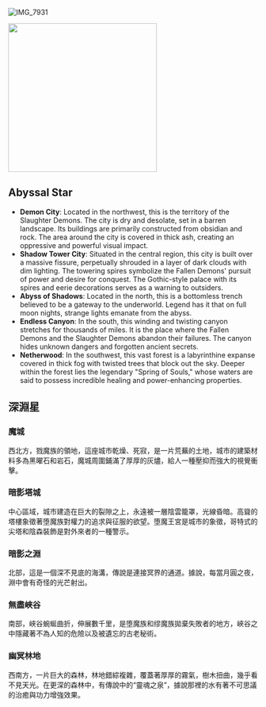 ![IMG_7931](https://github.com/BRC1024Rootverse/Rootverse/assets/170728893/0ec83d16-ac91-4fb0-a3f9-ad6761ddcee5)

<img src="https://github.com/BRC1024Rootverse/Rootverse/assets/170728893/0ec83d16-ac91-4fb0-a3f9-ad6761ddcee5" width="300" />


## Abyssal Star
- **Demon City**: Located in the northwest, this is the territory of the Slaughter Demons. The city is dry and desolate, set in a barren landscape. Its buildings are primarily constructed from obsidian and rock. The area around the city is covered in thick ash, creating an oppressive and powerful visual impact.
- **Shadow Tower City**: Situated in the central region, this city is built over a massive fissure, perpetually shrouded in a layer of dark clouds with dim lighting. The towering spires symbolize the Fallen Demons' pursuit of power and desire for conquest. The Gothic-style palace with its spires and eerie decorations serves as a warning to outsiders.
- **Abyss of Shadows**: Located in the north, this is a bottomless trench believed to be a gateway to the underworld. Legend has it that on full moon nights, strange lights emanate from the abyss.
- **Endless Canyon**: In the south, this winding and twisting canyon stretches for thousands of miles. It is the place where the Fallen Demons and the Slaughter Demons abandon their failures. The canyon hides unknown dangers and forgotten ancient secrets.
- **Netherwood**: In the southwest, this vast forest is a labyrinthine expanse covered in thick fog with twisted trees that block out the sky. Deeper within the forest lies the legendary "Spring of Souls," whose waters are said to possess incredible healing and power-enhancing properties.



## 深淵星
### 魔城
西北方，戮魔族的領地，這座城市乾燥、死寂，是一片荒蕪的土地，城市的建築材料多為黑曜石和岩石，魔城周圍鋪滿了厚厚的灰燼，給人一種壓抑而強大的視覺衝擊。

### 暗影塔城
中心區域，城市建造在巨大的裂隙之上，永遠被一層陰雲籠罩，光線昏暗。高聳的塔樓象徵著堕魔族對權力的追求與征服的欲望。堕魔王宮是城市的象徵，哥特式的尖塔和陰森裝飾是對外來者的一種警示。

### 暗影之淵
北部，這是一個深不見底的海溝，傳說是連接冥界的通道。據說，每當月圓之夜，淵中會有奇怪的光芒射出。

### 無盡峽谷
南部，峽谷蜿蜒曲折，伸展數千里，是堕魔族和缪魔族拋棄失敗者的地方，峽谷之中隱藏著不為人知的危險以及被遺忘的古老秘術。

### 幽冥林地
西南方，一片巨大的森林，林地錯綜複雜，覆蓋著厚厚的霧氣，樹木扭曲，幾乎看不見天光。在更深的森林中，有傳說中的“靈魂之泉”，據說那裡的水有著不可思議的治癒與功力增強效果。
